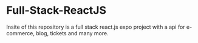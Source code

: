 # Full-Stack-ReactJS
Insite of this repository is a full stack react.js expo project with a api for e-commerce, blog, tickets and many more.
